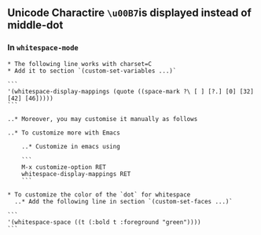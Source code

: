 ## Unicode Charactire `\u00B7`is displayed instead of middle-dot

### In `whitespace-mode`

    * The following line works with charset=C
    * Add it to section `(custom-set-variables ...)`

    ```
    '(whitespace-display-mappings (quote ((space-mark ?\ [ ] [?.] [0] [32] [42] [46]))))
    ```

    ..* Moreover, you may customise it manually as follows

    ..* To customize more with Emacs

        ..* Customize in emacs using

        ```
        M-x customize-option RET
        whitespace-display-mappings RET
        ```

    * To customize the color of the `dot` for whitespace
      ..* Add the following line in section `(custom-set-faces ...)`

    ```
    '(whitespace-space ((t (:bold t :foreground "green"))))
    ```
